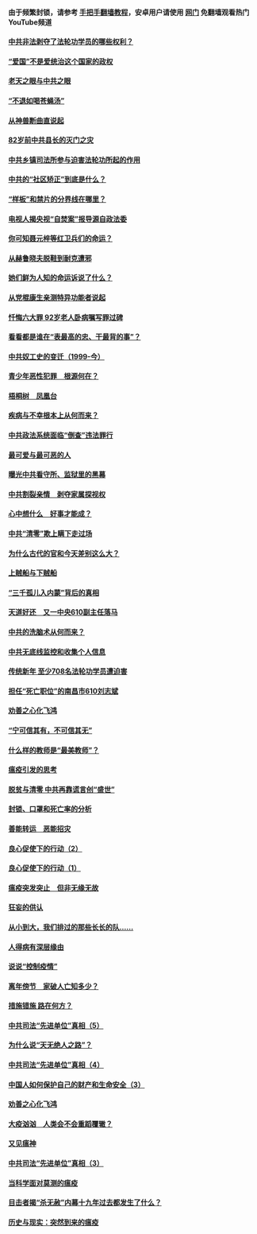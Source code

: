 #### 由于频繁封锁，请参考 [手把手翻墙教程](https://github.com/gfw-breaker/guides/wiki/)，安卓用户请使用 [网门](https://github.com/gfw-breaker/nogfw/blob/master/dl.md?t=04162301) 免翻墙观看热门YouTube频道 

#### [中共非法剥夺了法轮功学员的哪些权利？](../pages/19/423392.md?t=04162301) 

#### [“爱国”不是爱统治这个国家的政权](../pages/19/423029.md?t=04162301) 

#### [老天之眼与中共之眼](../pages/19/423378.md?t=04162301) 

#### [“不退如喝苍蝇汤”](../pages/19/423287.md?t=04162301) 

#### [从神兽断曲直说起](../pages/19/423201.md?t=04162301) 

#### [82岁前中共县长的灭门之灾](../pages/19/423055.md?t=04162301) 

#### [中共乡镇司法所参与迫害法轮功所起的作用](../pages/19/423064.md?t=04162301) 

#### [中共的“社区矫正”到底是什么？](../pages/19/422870.md?t=04162301) 

#### [“样板”和禁片的分界线在哪里？](../pages/19/422704.md?t=04162301) 

#### [电视人揭央视“自焚案”报导源自政法委](../pages/19/422770.md?t=04162301) 

#### [你可知聂元梓等红卫兵们的命运？](../pages/19/422848.md?t=04162301) 

#### [从赫鲁晓夫脱鞋到耐克遭邪](../pages/19/422826.md?t=04162301) 

#### [她们鲜为人知的命运诉说了什么？](../pages/19/422754.md?t=04162301) 

#### [从党棍康生亲测特异功能者说起](../pages/19/422657.md?t=04162301) 

#### [忏悔六大罪 92岁老人卧病嘱写罪过碑](../pages/19/422750.md?t=04162301) 

#### [看看都是谁在“表最高的忠、干最背的事”？](../pages/19/422703.md?t=04162301) 

#### [中共奴工史的变迁（1999-今）](../pages/19/422656.md?t=04162301) 

#### [青少年恶性犯罪　根源何在？](../pages/19/422449.md?t=04162301) 

#### [梧桐树　凤凰台](../pages/19/422442.md?t=04162301) 

#### [疾病与不幸根本上从何而来？](../pages/19/422438.md?t=04162301) 

#### [中共政法系统面临“倒查”违法罪行](../pages/19/422497.md?t=04162301) 

#### [最可爱与最可恶的人](../pages/19/422448.md?t=04162301) 

#### [曝光中共看守所、监狱里的黑幕](../pages/19/422390.md?t=04162301) 

#### [中共割裂亲情　剥夺家属探视权](../pages/19/422364.md?t=04162301) 

#### [心中想什么　好事才能成？](../pages/19/422318.md?t=04162301) 

#### [中共“清零”欺上瞒下走过场](../pages/19/422306.md?t=04162301) 

#### [为什么古代的官和今天差别这么大？](../pages/19/422228.md?t=04162301) 

#### [上贼船与下贼船](../pages/19/422276.md?t=04162301) 

#### [“三千孤儿入内蒙”背后的真相](../pages/19/422229.md?t=04162301) 

#### [天道好还　又一中央610副主任落马](../pages/19/422155.md?t=04162301) 

#### [中共的洗脑术从何而来？](../pages/19/422154.md?t=04162301) 

#### [中共无底线监控和收集个人信息](../pages/19/422039.md?t=04162301) 

#### [传统新年 至少708名法轮功学员遭迫害](../pages/19/421946.md?t=04162301) 

#### [担任“死亡职位”的南昌市610刘志斌](../pages/19/421957.md?t=04162301) 

#### [劝善之心化飞鸿](../pages/19/421164.md?t=04162301) 

#### [“宁可信其有，不可信其无”](../pages/19/421691.md?t=04162301) 

#### [什么样的教师是“最美教师”？](../pages/19/421755.md?t=04162301) 

#### [瘟疫引发的思考](../pages/19/421594.md?t=04162301) 

#### [脱贫与清零 中共再靠谎言创“盛世”](../pages/19/421590.md?t=04162301) 

#### [封锁、口罩和死亡率的分析](../pages/19/421495.md?t=04162301) 

#### [善能转运　恶能招灾](../pages/19/421334.md?t=04162301) 

#### [良心促使下的行动（2）](../pages/19/421361.md?t=04162301) 

#### [良心促使下的行动（1）](../pages/19/421302.md?t=04162301) 

#### [瘟疫突发突止　但非无缘无故](../pages/19/421281.md?t=04162301) 

#### [狂妄的供认](../pages/19/421199.md?t=04162301) 

#### [从小到大，我们排过的那些长长的队……](../pages/19/421243.md?t=04162301) 

#### [人得病有深层缘由](../pages/19/420864.md?t=04162301) 

#### [说说“控制疫情”](../pages/19/420831.md?t=04162301) 

#### [离年傍节　家破人亡知多少？](../pages/19/420563.md?t=04162301) 

#### [措施错施  路在何方？](../pages/19/420076.md?t=04162301) 

#### [中共司法“先进单位”真相（5）](../pages/19/419453.md?t=04162301) 

#### [为什么说“天无绝人之路”？](../pages/19/419618.md?t=04162301) 

#### [中共司法“先进单位”真相（4）](../pages/19/419452.md?t=04162301) 

#### [中国人如何保护自己的财产和生命安全（3）](../pages/19/419405.md?t=04162301) 

#### [劝善之心化飞鸿](../pages/19/418758.md?t=04162301) 

#### [大疫汹汹　人类会不会重蹈覆辙？](../pages/19/419691.md?t=04162301) 

#### [又见瘟神](../pages/19/419225.md?t=04162301) 

#### [中共司法“先进单位”真相（3）](../pages/19/419451.md?t=04162301) 

#### [当科学面对莫测的瘟疫](../pages/19/419625.md?t=04162301) 

#### [目击者揭“杀无赦”内幕十九年过去都发生了什么？](../pages/19/419617.md?t=04162301) 

#### [历史与现实：突然到来的瘟疫](../pages/19/419619.md?t=04162301) 

